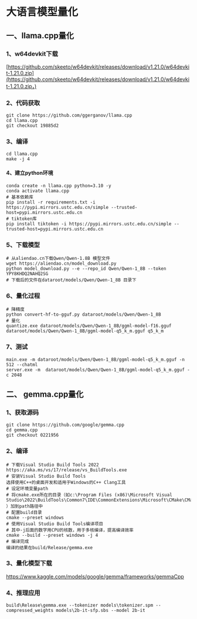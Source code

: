 # 大语言模型量化

## 一、llama.cpp量化

### 1、w64devkit下载

[https://github.com/skeeto/w64devkit/releases/download/v1.21.0/w64devkit-1.21.0.zip](https://github.com/skeeto/w64devkit/releases/download/v1.21.0/w64devkit-1.21.0.zip，)

### 2、代码获取

```shell
git clone https://github.com/ggerganov/llama.cpp
cd llama.cpp
git checkout 19885d2
```

### 3、编译

```shell
cd llama.cpp
make -j 4
```

#### 4、建立python环境

```shell
conda create -n llama.cpp python=3.10 -y
conda activate llama.cpp
# 基本依赖库
pip install -r requirements.txt -i https://pypi.mirrors.ustc.edu.cn/simple --trusted-host=pypi.mirrors.ustc.edu.cn
# tiktoken库
pip install tiktoken -i https://pypi.mirrors.ustc.edu.cn/simple --trusted-host=pypi.mirrors.ustc.edu.cn
```

### 5、下载模型

```shell
# 从aliendao.cn下载Qwen/Qwen-1.8B 模型文件
wget https://aliendao.cn/model_download.py
python model_download.py --e --repo_id Qwen/Qwen-1_8B --token YPY8KHDQ2NAHQ2SG
# 下载后的文件在dataroot/models/Qwen/Qwen-1_8B 目录下
```

### 6、量化过程

```shell
# 降精度
python convert-hf-to-gguf.py dataroot/models/Qwen/Qwen-1_8B
# 量化
quantize.exe dataroot/models/Qwen/Qwen-1_8B/ggml-model-f16.gguf dataroot/models/Qwen/Qwen-1_8B/ggml-model-q5_k_m.gguf q5_k_m
```

### 7、测试

```shell
main.exe -m dataroot/models/Qwen/Qwen-1_8B/ggml-model-q5_k_m.gguf -n 512 --chatml
server.exe -m  dataroot/models/Qwen/Qwen-1_8B/ggml-model-q5_k_m.gguf -c 2048
```

## 二、 gemma.cpp量化

### 1、获取源码

```shell
git clone https://github.com/google/gemma.cpp
cd gemma.cpp
git checkout 0221956
```

### 2、编译

```shell
# 下载Visual Studio Build Tools 2022
https://aka.ms/vs/17/release/vs_BuildTools.exe
# 安装Visual Studio Build Tools
选择使用C++的桌面开发和适用于Windows的C++ Clang工具
# 设定环境变量path
# 将cmake.exe所在的目录（如c:\Program Files (x86)\Microsoft Visual Studio\2022\BuildTools\Common7\IDE\CommonExtensions\Microsoft\CMake\CMake\bin
）加到path路径中
# 配置build目录
cmake --preset windows
# 使用Visual Studio Build Tools编译项目
# 其中-j后面的数字用CPU的核数，用于多核编译，提高编译效率
cmake --build --preset windows -j 4
# 编译完成
编译的结果在build/Release/gemma.exe
```

### 3、量化模型下载

https://www.kaggle.com/models/google/gemma/frameworks/gemmaCpp

### 4、推理应用

```shell
build\Release\gemma.exe --tokenizer models\tokenizer.spm --compressed_weights models\2b-it-sfp.sbs --model 2b-it
```


